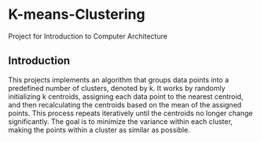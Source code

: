# K-means-Clustering
Project for Introduction to Computer Architecture

## Introduction
This projects implements an algorithm that groups data points into a predefined number of clusters, denoted by k. It works by randomly initializing k centroids, assigning each data point to the nearest centroid, and then recalculating the centroids based on the mean of the assigned points. This process repeats iteratively until the centroids no longer change significantly. The goal is to minimize the variance within each cluster, making the points within a cluster as similar as possible.

